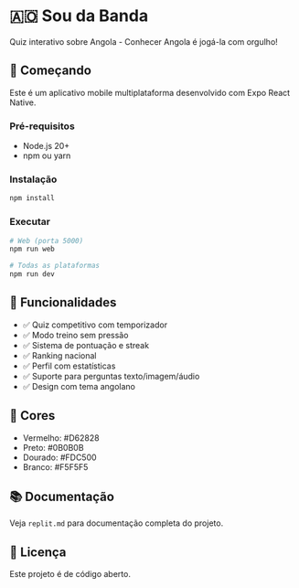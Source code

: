 # 🇦🇴 Sou da Banda

Quiz interativo sobre Angola - Conhecer Angola é jogá-la com orgulho!

## 🚀 Começando

Este é um aplicativo mobile multiplataforma desenvolvido com Expo React Native.

### Pré-requisitos

- Node.js 20+
- npm ou yarn

### Instalação

```bash
npm install
```

### Executar

```bash
# Web (porta 5000)
npm run web

# Todas as plataformas
npm run dev
```

## 📱 Funcionalidades

- ✅ Quiz competitivo com temporizador
- ✅ Modo treino sem pressão
- ✅ Sistema de pontuação e streak
- ✅ Ranking nacional
- ✅ Perfil com estatísticas
- ✅ Suporte para perguntas texto/imagem/áudio
- ✅ Design com tema angolano

## 🎨 Cores

- Vermelho: #D62828
- Preto: #0B0B0B
- Dourado: #FDC500
- Branco: #F5F5F5

## 📚 Documentação

Veja `replit.md` para documentação completa do projeto.

## 📄 Licença

Este projeto é de código aberto.
